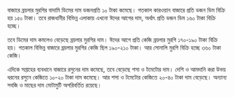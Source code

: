 বাজারে ব্রয়লার মুরগির বাদামি ডিমের দাম ডজনপ্রতি ১০ টাকা কমেছে। গতকাল কারওয়ান বাজারে প্রতি ডজন ডিম বিক্রি হয় ১৫০ টাকা। তবে রাজধানীর বিভিন্ন এলাকায় এখনো ঈদের আগের দাম, অর্থাৎ প্রতি ডজন ডিম ১৬০ টাকা বিক্রি হচ্ছে।

তবে ডিমের দাম কমলেও বেড়েছে ব্রয়লার মুরগির দাম। ঈদের আগে প্রতি কেজি ব্রয়লার মুরগি ১৭০-১৯০ টাকা বিক্রি হয়। গতকাল বিভিন্ন বাজারে ব্রয়লার মুরগির কেজি ছিল ১৯০-২১০ টাকা। আর সোনালি মুরগি বিক্রি হচ্ছে ৩৬০ টাকা কেজি।

এদিকে সপ্তাহের ব্যবধানে বাজারে রসুনের দাম কমেছে, তবে বেড়েছে শসা ও টমেটোর দাম। দেশি ও আমদানি করা উভয় ধরনের রসুনে কেজিতে ১০-২০ টাকা দাম কমেছে। আর শসা ও টমেটোর কেজিতে ২০-৪০ টাকা দাম বেড়েছে। অন্যান্য সবজি ও মাছের দাম মোটামুটি অপরিবর্তিত রয়েছে।
